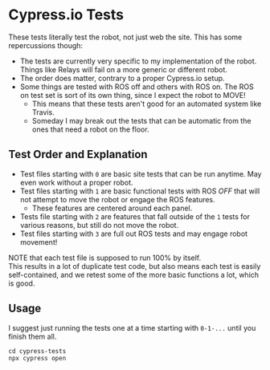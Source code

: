 # Cypress.io Tests

These tests literally test the robot, not just web the site. This has some repercussions though:

* The tests are currently very specific to my implementation of the robot. Things like Relays will fail on a more generic or different robot.
* The order does matter, contrary to a proper Cypress.io setup.
* Some things are tested with ROS off and others with ROS on. The ROS on test set is sort of its own thing, since I expect the robot to MOVE!  
    * This means that these tests aren't good for an automated system like Travis.
    * Someday I may break out the tests that can be automatic from the ones that need a robot on the floor. 

## Test Order and Explanation

* Test files starting with `0` are basic site tests that can be run anytime. May even work without a proper robot.
* Test files starting with `1` are basic functional tests with ROS *OFF* that will not attempt to move the robot or engage the ROS features.
    * These features are centered around each panel. 
* Tests file starting with `2` are features that fall outside of the `1` tests for various reasons, but still do not move the robot.
* Test files starting with `3` are full out ROS tests and may engage robot movement!
  
NOTE that each test file is supposed to run 100% by itself.  
This results in a lot of duplicate test code, but also means each test is easily self-contained, and we retest some of the more basic functions a lot, which is good.  

## Usage
I suggest just running the tests one at a time starting with `0-1-...` until you finish them all.

```
cd cypress-tests
npx cypress open
```